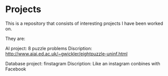 # Projects

This is a repository that consists of interesting projects I have been worked on.

They are:

AI project: 8 puzzle problems
Discription:
http://www.aiai.ed.ac.uk/~gwickler/eightpuzzle-uninf.html

Database project: finstagram
Discription: Like an instagram conbines with Facebook 


